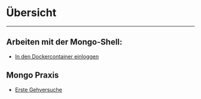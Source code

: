 # Übersicht
___
## Arbeiten mit der Mongo-Shell: 
* [In den Dockercontainer einloggen](login_to_console.md)
## Mongo Praxis 
* [Erste Gehversuche](first_collection.md)


